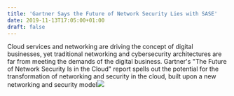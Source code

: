 ```yaml
---
title: 'Gartner Says the Future of Network Security Lies with SASE'
date: 2019-11-13T17:05:00+01:00
draft: false
---
```


Cloud services and networking are driving the concept of digital businesses, yet traditional networking and cybersecurity architectures are far from meeting the demands of the digital business. Gartner's "The Future of Network Security Is in the Cloud" report spells out the potential for the transformation of networking and security in the cloud, built upon a new networking and security model![](http://feeds.feedburner.com/~r/TheHackersNews/~4/qN5fYdqIxv4)